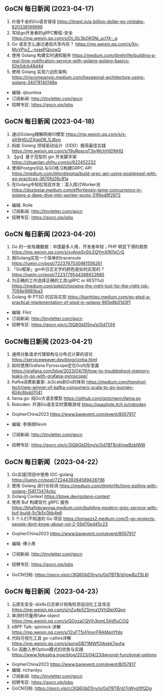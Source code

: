 ## GoCN 每日新闻 (2023-04-17)

1. 价值千金的Go语言错误 https://itnext.io/a-billion-dollar-go-mistake-820338199998
2. 写给go开发者的gRPC教程-安全 https://mp.weixin.qq.com/s/Dt_0iL5bGK5Nj_scI1X-_g
3. Go 语言怎么通过通信共享内存？ https://mp.weixin.qq.com/s/Xn-MvVPjxZ_-nssePQozwQ
4. 使用 Golang 构建实时通知服务 https://medium.com/@mhrlife/building-a-real-time-notification-service-with-golang-golang-basics-92e0dcb48d4d
5. 使用 Golang 实现六边形架构 https://iriscompanyio.medium.com/hexagonal-architecture-using-golang-34078140148e

- 编辑: qtsunima
- 订阅新闻: http://tinyletter.com/gocn
- 招聘专区: https://gocn.vip/jobs


## GoCN 每日新闻 (2023-04-18)

1. 通过Golang理解网络IO模型 https://mp.weixin.qq.com/s/s-dX9HIDJZXgpDR_1LjBzg
2. 蚂蚁 Golang 领域驱动设计（DDD）极简最佳实践 https://mp.weixin.qq.com/s/19uRqscgT3jyWchVtlDNHQ
3. 【go】基于范型的 gin 开发脚手架 https://zhuanlan.zhihu.com/p/622452232
4. 使用PostgreSQL与GO练习构建GRPC API https://medium.com/@lordmoma/build-grpc-api-using-postgresql-with-go-practices-3670fd26c81a
5. 在Golang中轻松驾驭并发：深入探讨Worker池 https://doziestar.medium.com/effortlessly-tame-concurrency-in-golang-a-deep-dive-into-worker-pools-31f6ed9f2872

- 编辑: Rolle
- 订阅新闻: http://tinyletter.com/gocn
- 招聘专区: https://gocn.vip/jobs

## GoCN 每日新闻 (2023-04-20)

1. Go 的一些有趣数据：中国最多人用、开发者年轻；PHP 明显下滑的趋势 https://mp.weixin.qq.com/s/xvAnpSySILEQYmXlN7pCrQ
2. 用Golang实现一个简单的traceroute https://juejin.cn/post/7223767530981556261
3. 「Go框架」gin中日志文字的颜色是如何实现的？ https://juejin.cn/post/7223779544368922685
4. 为正确的工作选择正确的工具(gRPC or RESTful) https://medium.com/setel/choosing-the-right-tool-for-the-right-job-7058e9880ba3
5. Golang 中 PTSD 的实际实现 https://banhtieu.medium.com/go-ptsd-a-practical-implementation-of-ptsd-in-golang-965e8b01d3f1

- 编辑: Flint
- 订阅新闻: http://tinyletter.com/gocn
- 招聘专区: https://gocn.vip/c/3lQ6GbD5ny/s/Gd7OHl

## GoCN每日新闻 (2023-04-21)

1. 通用对象请求代理架构与分布式计算的谬论 https://serviceweaver.dev/blog/corba.html
2. 如何使用Grafana Pyroscope定位Go内存泄漏 https://grafana.com/blog/2023/04/19/how-to-troubleshoot-memory-leaks-in-go-with-grafana-pyroscope/
3. Kafka消费新赢家: 从Scala到Go的体验 https://medium.com/trendyol-tech/new-winner-of-kafka-consumers-scala-to-go-journey-604c6bdd7041
4. llama.go: 纯Go大语言模型 https://github.com/gotzmann/llama.go
5. Roboden: 开源Go语言实时策略游戏 https://quasilyte.itch.io/roboden

* GopherChina2023 https://www.bagevent.com/event/8057917

* 编辑: 李俱顺Kevin
* 订阅新闻: http://tinyletter.com/gocn 
* 招聘专区: https://gocn.vip/c/3lQ6GbD5ny/s/Gd7BTB/d/jowBzbIW6l

## GoCN 每日新闻（2023-04-22）

1. Go实践|项目中使用 IOC-golang https://juejin.cn/post/7224439284589428796
2. 使用 Golang 进行长轮询 https://medium.com/@mhrlife/long-polling-with-golang-158f73474cbc
3. Golang Context https://btree.dev/golang-context
4. 使用 Buf 构建现代 gRPC 服务 https://khafidprayoga.medium.com/building-modern-grpc-service-with-buf-build-5c1b5c0bb4e6
5. 5 个人们不知道的 Go 项目 https://tomaszs2.medium.com/5-go-projects-people-dont-know-about-vol-2-59d70ed45c23

* GopherChina2023 https://www.bagevent.com/event/8057917

* 编辑: 傅小黑
* 订阅新闻: http://tinyletter.com/gocn
* 招聘专区: https://gocn.vip/jobs
* GoCN归档: https://gocn.vip/c/3lQ6GbD5ny/s/Gd7BTB/d/jowBzZSL6l

## GoCN 每日新闻（2023-04-23）

1. 云原生安全-从k8s日志审计视角检测自动化工具攻击 https://mp.weixin.qq.com/s/nZu4p5ZSmyzOVhQleIXQpg
2. 单测时尽量用fake object https://mp.weixin.qq.com/s/QOxzaCQVjh3pmL5Xd5uCOQ
3. eBPF Talk: spinlock 详解 https://mp.weixin.qq.com/s/12uFT5i41mxrFRAMqnYfdg
4. 代码可视化工具 go-callvis详解 https://mp.weixin.qq.com/s/aonpDB71MWfOlAekk7qufw
5. Go 函数入参Option模式的优势与实践 https://www.felesatra.moe/blog/2023/04/23/beyond-functional-options

* GopherChina2023 https://www.bagevent.com/event/8057917
* 编辑: richardyu
* 订阅新闻: http://tinyletter.com/gocn
* 招聘专区: https://gocn.vip/jobs
* GoCN归档: https://gocn.vip/c/3lQ6GbD5ny/s/Gd7BTB/d/7oWyd3fQDg
